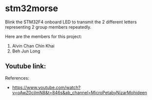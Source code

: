 # stm32morse
Blink the STM32F4 onboard LED to transmit the 2 different letters representing 2 group members repeatedly.

Here are the members for this project:
  1. Alvin Chan Chin Khai
  2. Beh Jun Long

Youtube link: 
  - 

References: 
  - https://www.youtube.com/watch?v=oAwZ0cjlmN8&t=846s&ab_channel=MicroPetabyNizarMohideen
